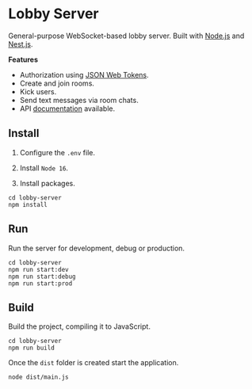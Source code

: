 # Lobby Server

General-purpose WebSocket-based lobby server. Built with [Node.js](https://nodejs.org/) and [Nest.js](https://nestjs.com/).

**Features**
- Authorization using [JSON Web Tokens](https://jwt.io/).
- Create and join rooms.
- Kick users.
- Send text messages via room chats.
- API [documentation](https://adcimon.github.io/lobby-server/api/) available.

## Install

1. Configure the `.env` file.

2. Install `Node 16`.

3. Install packages.
```
cd lobby-server
npm install
```

## Run

Run the server for development, debug or production.
```
cd lobby-server
npm run start:dev
npm run start:debug
npm run start:prod
```

## Build

Build the project, compiling it to JavaScript.
```
cd lobby-server
npm run build
```

Once the `dist` folder is created start the application.
```
node dist/main.js
```
